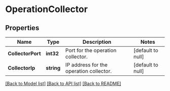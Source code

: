 # OperationCollector

## Properties
Name | Type | Description | Notes
------------ | ------------- | ------------- | -------------
**CollectorPort** | **int32** | Port for the operation collector. | [default to null]
**CollectorIp** | **string** | IP address for the operation collector. | [default to null]

[[Back to Model list]](../README.md#documentation-for-models) [[Back to API list]](../README.md#documentation-for-api-endpoints) [[Back to README]](../README.md)

